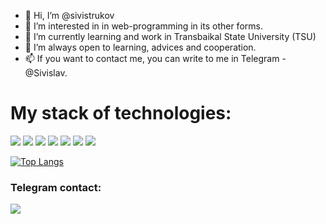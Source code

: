 - 👋 Hi, I’m @sivistrukov
- 👀 I’m interested in in web-programming in its other forms.
- 🌱 I’m currently learning and work in Transbaikal State University (TSU)
- 💞️ I’m always open to learning, advices and cooperation.
- 📫 If you want to contact me, you can write to me in Telegram - @Sivislav.

# My stack of technologies:
<img src="https://img.shields.io/badge/Python-292929?style=for-the-badge&logo=Python&logoColor=DAA520"/> <img src="https://img.shields.io/badge/HTML-292929?style=for-the-badge&logo=HTML5&logoColor=A52A2A"/> <img src="https://img.shields.io/badge/CSS-292929?style=for-the-badge&logo=CSS3&logoColor=1572B6"/> <img src="https://img.shields.io/badge/JavaScript-292929?style=for-the-badge&logo=JavaScript&logoColor=F7DF1E"/> <img src="https://img.shields.io/badge/Bootstrap-292929?style=for-the-badge&logo=Bootstrap&logoColor=7952B3"/> <img src="https://img.shields.io/badge/Django-292929?style=for-the-badge&logo=Django&logoColor=A52A2A"/> <img src="https://img.shields.io/badge/SQL-292929?style=for-the-badge&logo=PostgreSQL&logoColor=4169E1"/> 



[![Top Langs](https://github-readme-stats.vercel.app/api/top-langs/?username=sivistrukov&layout=compact&theme=apprentice)](https://github.com/anuraghazra/github-readme-stats)

### Telegram contact:
<a href="https://t.me/Sivislav"><img src="https://img.shields.io/badge/Telegram-292929?style=for-the-badge&logo=Telegram&logoColor=#26A5E4"/></a>
